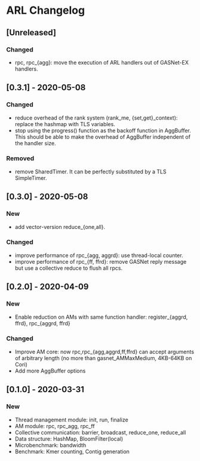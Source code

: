# ARL Changelog

## [Unreleased]
### Changed
- rpc, rpc_{agg}: move the execution of ARL handlers out of GASNet-EX handlers.

## [0.3.1] - 2020-05-08
### Changed
- reduce overhead of the rank system (rank_me, {set,get}_context): replace the hashmap with TLS variables.
- stop using the progress() function as the backoff function in AggBuffer. This should be able to make the overhead of AggBuffer independent of the handler size.

### Removed
- remove SharedTimer. It can be perfectly substituted by a TLS SimpleTimer.

## [0.3.0] - 2020-05-08
### New
- add vector-version reduce_{one,all}.

### Changed
- improve performance of rpc_{agg, aggrd}: use thread-local counter.
- improve performance of rpc_{ff, ffrd}: remove GASNet reply message but use a collective reduce to flush all rpcs.

## [0.2.0] - 2020-04-09
### New
- Enable reduction on AMs with same function handler: register_{aggrd, ffrd}, rpc_{aggrd, ffrd}

### Changed
- Improve AM core: now rpc,rpc_{agg,aggrd,ff,ffrd} can accept arguments of arbitrary length (no more than gasnet_AMMaxMedium, 4KB-64KB on Cori)
- Add more AggBuffer options

## [0.1.0] - 2020-03-31
### New
- Thread management module: init, run, finalize
- AM module: rpc, rpc_agg, rpc_ff
- Collective communication: barrier, broadcast, reduce_one, reduce_all
- Data structure: HashMap, BloomFilter(local)
- Microbenchmark: bandwidth
- Benchmark: Kmer counting, Contig generation